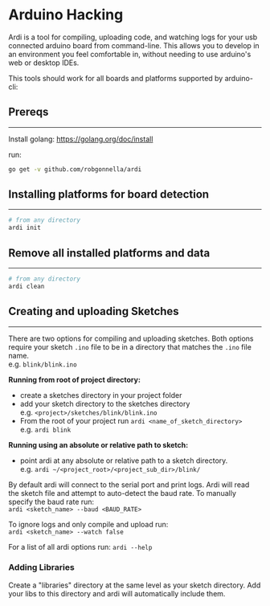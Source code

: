 # Arduino Hacking

Ardi is a tool for compiling, uploading code, and watching
logs for your usb connected arduino board from command-line.
This allows you to develop in an environment you feel comfortable
in, without needing to use arduino's web or desktop IDEs.

This tools should work for all boards and platforms supported by arduino-cli:

## Prereqs
___

Install golang: https://golang.org/doc/install

run:

```bash
go get -v github.com/robgonnella/ardi
```

## Installing platforms for board detection
___

```bash
# from any directory
ardi init
```

## Remove all installed platforms and data
___

```bash
# from any directory
ardi clean
```

## Creating and uploading Sketches
___

There are two options for compiling and uploading sketches.
Both options require your sketch `.ino` file to be in a
directory that matches the `.ino` file name.</br>
e.g. `blink/blink.ino`

**Running from root of project directory:**

- create a sketches directory in your project folder
- add your sketch directory to the sketches directory</br>
  e.g. `<project>/sketches/blink/blink.ino`
- From the root of your project run
  `ardi <name_of_sketch_directory>`</br>
  e.g. `ardi blink`

**Running using an absolute or relative path to sketch:**

- point ardi at any absolute or relative path to a
  sketch directory.</br>
  e.g. `ardi ~/<project_root>/<project_sub_dir>/blink/`

By default ardi will connect to the serial port and print
logs. Ardi will read the sketch file and attempt to
auto-detect the baud rate. To manually specify the baud
rate run:</br>
`ardi <sketch_name> --baud <BAUD_RATE>`

To ignore logs and only compile and upload run:</br>
`ardi <sketch_name> --watch false`

For a list of all ardi options run: `ardi --help`

### Adding Libraries

Create a "libraries" directory at the same level as your sketch directory.
Add your libs to this directory and ardi will automatically include them.
